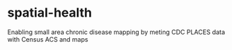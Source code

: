 # spatial-health
Enabling small area  chronic disease mapping by meting CDC PLACES data with Census ACS and maps

